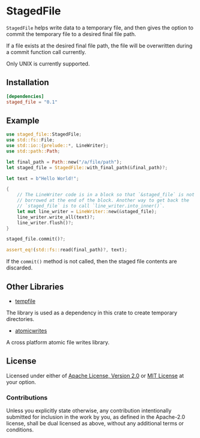 # StagedFile

`StagedFile` helps write data to a temporary file, and then gives the option
to commit the temporary file to a desired final file path.

If a file exists at the desired final file path, the file will be overwritten
during a commit function call currently.

Only UNIX is currently supported.

## Installation

```toml
[dependencies]
staged_file = "0.1"
```

## Example

```rust
use staged_file::StagedFile;
use std::fs::File;
use std::io::{prelude::*, LineWriter};
use std::path::Path;

let final_path = Path::new("/a/file/path");
let staged_file = StagedFile::with_final_path(&final_path)?;

let text = b"Hello World!";

{
    // The LineWriter code is in a block so that `&staged_file` is not considered
    // borrowed at the end of the block. Another way to get back the
    // `staged_file` is to call `line_writer.into_inner()`.
    let mut line_writer = LineWriter::new(&staged_file);
    line_writer.write_all(text)?;
    line_writer.flush()?;
}

staged_file.commit()?;

assert_eq!(std::fs::read(final_path)?, text);
```

If the `commit()` method is not called, then the staged file contents are
discarded.

## Other Libraries

* [tempfile](tempfile)

The library is used as a dependency in this crate to create temporary directories.

* [atomicwrites](atomicwrites)

A cross platform atomic file writes library.

## License

Licensed under either of [Apache License, Version 2.0][LICENSE_APACHE] or [MIT
License][LICENSE_MIT] at your option.

### Contributions

Unless you explicitly state otherwise, any contribution intentionally submitted
for inclusion in the work by you, as defined in the Apache-2.0 license, shall be
dual licensed as above, without any additional terms or conditions.

[LICENSE_APACHE]: LICENSE-APACHE
[LICENSE_MIT]: LICENSE-MIT
[tempfile]: https://github.com/Stebalien/tempfile
[atomicwrites]: https://github.com/untitaker/rust-atomicwrites